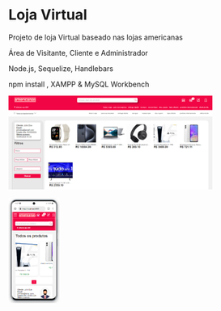 <h1>Loja Virtual</h1>

<p>Projeto de loja Virtual baseado nas lojas americanas</p>

<p>Área de Visitante, Cliente e Administrador</p>

<p>Node.js, Sequelize, Handlebars</p>

<p>npm install , XAMPP & MySQL Workbench</p>

<p>
  <img src="https://github.com/joartur/loja-virtual/blob/main/public/img/exemplo.png" width="80%" alt="Exemplo">
</p>

<P>
  <img src="https://github.com/joartur/loja-virtual/blob/main/public/img/exemplo-mobile.png" width="20%" alt="Exemplo mobile">
</P>
